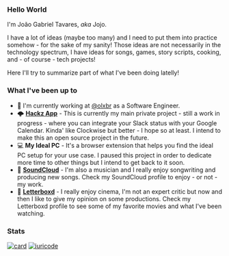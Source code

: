 ### Hello World
I'm João Gabriel Tavares, _aka_ Jojo.

I have a lot of ideas (maybe too many) and I need to put them into practice somehow - for the sake of my sanity! Those ideas are not necessarily in the technology spectrum, I have ideas for songs, games, story scripts, cooking, and - of course - tech projects!

Here I'll try to summarize part of what I've been doing latelly!

### What I've been up to
- 💼 I'm currently working at [@olxbr](https://github.com/olxbr) as a Software Engineer.
- 🌩️ **[Hackz App](https://hackzapp.com)** - This is currently my main private project - still a work in progress - where you can integrate your Slack status with your Google Calendar. Kinda' like Clockwise but better - I hope so at least. I intend to make this an open source project in the future.
- 💻 **My Ideal PC** - It's a browser extension that helps you find the ideal PC setup for your use case. I paused this project in order to dedicate more time to other things but I intend to get back to it soon.
- 🎵 **[SoundCloud](https://soundcloud.com/jojotavares)** - I'm also a musician and I really enjoy songwriting and producing new songs. Check my SoundCloud profile to enjoy - or not - my work.
- 🎥 **[Letterboxd](https://letterboxd.com/jogabiel/)** - I really enjoy cinema, I'm not an expert critic but now and then I like to give my opinion on some productions. Check my Letterboxd profile to see some of my favorite movies and what I've been watching.

### Stats
[![card](https://github-readme-stats.vercel.app/api?username=jgtvares&theme=dracula&show_icons=true)](https://github.com/anuraghazra/github-readme-stats)
[![iuricode](https://github-readme-stats.vercel.app/api/top-langs/?username=jgtvares&hide=html&layout=compact=true&theme=dracula)](https://github.com/anuraghazra/github-readme-stats)
